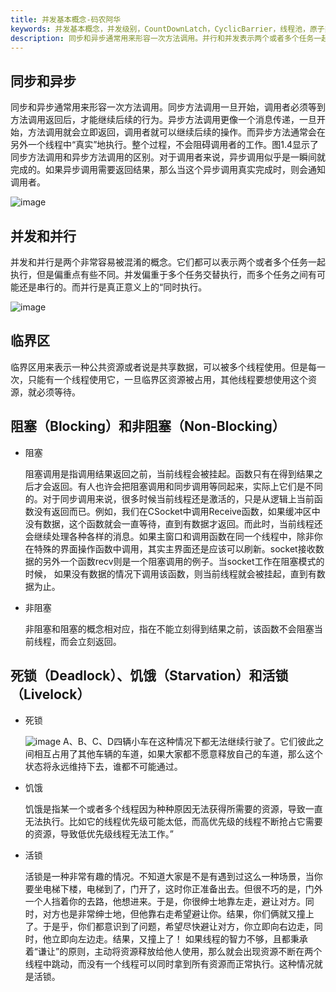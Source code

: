 ```yaml
---
title: 并发基本概念-码农阿华
keywords: 并发基本概念，并发级别，CountDownLatch，CyclicBarrier，线程池，原子类同步和异步，并发和并行，临界区，阻塞（Blocking）和非阻塞（Non-Blocking），死锁（Deadlock）、饥饿（Starvation）和活锁（Livelock）
description: 同步和异步通常用来形容一次方法调用。并行和并发表示两个或者多个任务一起执行。
---
```



## 同步和异步

同步和异步通常用来形容一次方法调用。同步方法调用一旦开始，调用者必须等到方法调用返回后，才能继续后续的行为。异步方法调用更像一个消息传递，一旦开始，方法调用就会立即返回，调用者就可以继续后续的操作。而异步方法通常会在另外一个线程中“真实”地执行。整个过程，不会阻碍调用者的工作。图1.4显示了同步方法调用和异步方法调用的区别。对于调用者来说，异步调用似乎是一瞬间就完成的。如果异步调用需要返回结果，那么当这个异步调用真实完成时，则会通知调用者。

  ![image](http://java-run-blog.oss-cn-zhangjiakou.aliyuncs.com/c19df8e503344e73be9e0d3fbd9d19cb.png
)

## 并发和并行

并发和并行是两个非常容易被混淆的概念。它们都可以表示两个或者多个任务一起执行，但是偏重点有些不同。并发偏重于多个任务交替执行，而多个任务之间有可能还是串行的。而并行是真正意义上的“同时执行。

 ![image](http://java-run-blog.oss-cn-zhangjiakou.aliyuncs.com/925d098323dd40c0b22ce4a4aa53cc6c.png
)

## 临界区

临界区用来表示一种公共资源或者说是共享数据，可以被多个线程使用。但是每一次，只能有一个线程使用它，一旦临界区资源被占用，其他线程要想使用这个资源，就必须等待。

## 阻塞（Blocking）和非阻塞（Non-Blocking）

- 阻塞

    阻塞调用是指调用结果返回之前，当前线程会被挂起。函数只有在得到结果之后才会返回。有人也许会把阻塞调用和同步调用等同起来，实际上它们是不同的。对于同步调用来说，很多时候当前线程还是激活的，只是从逻辑上当前函数没有返回而已。例如，我们在CSocket中调用Receive函数，如果缓冲区中没有数据，这个函数就会一直等待，直到有数据才返回。而此时，当前线程还会继续处理各种各样的消息。如果主窗口和调用函数在同一个线程中，除非你在特殊的界面操作函数中调用，其实主界面还是应该可以刷新。socket接收数据的另外一个函数recv则是一个阻塞调用的例子。当socket工作在阻塞模式的时候， 如果没有数据的情况下调用该函数，则当前线程就会被挂起，直到有数据为止。


- 非阻塞

    非阻塞和阻塞的概念相对应，指在不能立刻得到结果之前，该函数不会阻塞当前线程，而会立刻返回。

## 死锁（Deadlock）、饥饿（Starvation）和活锁（Livelock）

- 死锁

    ![image](http://java-run-blog.oss-cn-zhangjiakou.aliyuncs.com/52c05228af3d414e910398e15affdef2.png
)
    A、B、C、D四辆小车在这种情况下都无法继续行驶了。它们彼此之间相互占用了其他车辆的车道，如果大家都不愿意释放自己的车道，那么这个状态将永远维持下去，谁都不可能通过。

- 饥饿

    饥饿是指某一个或者多个线程因为种种原因无法获得所需要的资源，导致一直无法执行。比如它的线程优先级可能太低，而高优先级的线程不断抢占它需要的资源，导致低优先级线程无法工作。”

- 活锁
    
    活锁是一种非常有趣的情况。不知道大家是不是有遇到过这么一种场景，当你要坐电梯下楼，电梯到了，门开了，这时你正准备出去。但很不巧的是，门外一个人挡着你的去路，他想进来。于是，你很绅士地靠左走，避让对方。同时，对方也是非常绅士地，但他靠右走希望避让你。结果，你们俩就又撞上了。于是乎，你们都意识到了问题，希望尽快避让对方，你立即向右边走，同时，他立即向左边走。结果，又撞上了！
    如果线程的智力不够，且都秉承着“谦让”的原则，主动将资源释放给他人使用，那么就会出现资源不断在两个线程中跳动，而没有一个线程可以同时拿到所有资源而正常执行。这种情况就是活锁。